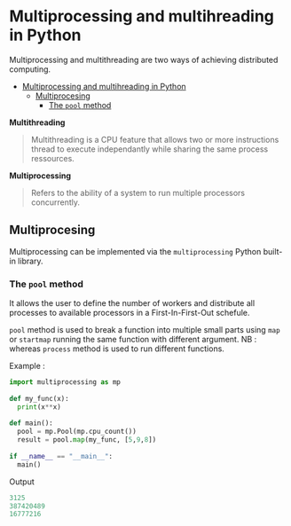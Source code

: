 # Multiprocessing and multihreading in Python 

Multiprocessing and multithreading are two ways of achieving distributed computing.

- [Multiprocessing and multihreading in Python](#multiprocessing-and-multihreading-in-python)
  - [Multiprocesing](#multiprocesing)
    - [The `pool` method](#the-pool-method)


**Multithreading**
> Multithreading is a CPU feature that allows two or more instructions thread to execute independantly while sharing the same process ressources. 

**Multiprocessing**
> Refers to the ability of a system to run multiple processors concurrently. 

## Multiprocesing
Multiprocessing can be implemented via the `multiprocessing` Python built-in library. 

### The `pool` method
It allows the user to define the number of workers and distribute all processes to available processors in a First-In-First-Out schefule. 

`pool` method is used to break a function into multiple small parts using `map` or `startmap` running the same function with different argument. 
 NB : whereas `process` method is used to run different functions. 

Example : 
```python
import multiprocessing as mp
 
def my_func(x):
  print(x**x)
 
def main():
  pool = mp.Pool(mp.cpu_count())
  result = pool.map(my_func, [5,9,8])
 
if __name__ == "__main__":
  main()
```

Output 
```python
3125
387420489
16777216
```
